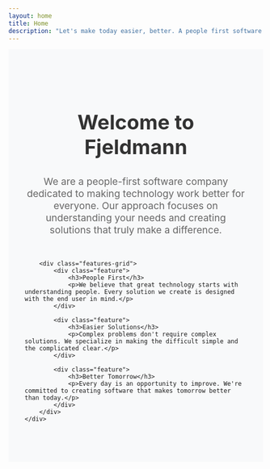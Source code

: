 ```yaml
---
layout: home
title: Home
description: "Let's make today easier, better. A people first software company"
---
```


<section class="intro-section fade-in-up">
    <div class="container">
        <h2>Welcome to Fjeldmann</h2>
        <p>We are a people-first software company dedicated to making technology work better for everyone. Our approach focuses on understanding your needs and creating solutions that truly make a difference.</p>
        
        <div class="features-grid">
            <div class="feature">
                <h3>People First</h3>
                <p>We believe that great technology starts with understanding people. Every solution we create is designed with the end user in mind.</p>
            </div>
            
            <div class="feature">
                <h3>Easier Solutions</h3>
                <p>Complex problems don't require complex solutions. We specialize in making the difficult simple and the complicated clear.</p>
            </div>
            
            <div class="feature">
                <h3>Better Tomorrow</h3>
                <p>Every day is an opportunity to improve. We're committed to creating software that makes tomorrow better than today.</p>
            </div>
        </div>
    </div>
</section>

<style>
.intro-section {
    padding: 4rem 2rem;
    background: #f8f9fa;
}

.container {
    max-width: 1200px;
    margin: 0 auto;
}

.intro-section h2 {
    font-size: 2.5rem;
    text-align: center;
    margin-bottom: 2rem;
    color: #333;
}

.intro-section > .container > p {
    font-size: 1.2rem;
    text-align: center;
    margin-bottom: 3rem;
    color: #666;
    max-width: 800px;
    margin-left: auto;
    margin-right: auto;
}

.features-grid {
    display: grid;
    grid-template-columns: repeat(auto-fit, minmax(300px, 1fr));
    gap: 2rem;
    margin-top: 3rem;
}

.feature {
    background: white;
    padding: 2rem;
    border-radius: 10px;
    box-shadow: 0 5px 15px rgba(0, 0, 0, 0.1);
    text-align: center;
    transition: transform 0.3s ease;
}

.feature:hover {
    transform: translateY(-5px);
}

.feature h3 {
    font-size: 1.5rem;
    margin-bottom: 1rem;
    color: #333;
}

.feature p {
    color: #666;
    line-height: 1.6;
}
</style>